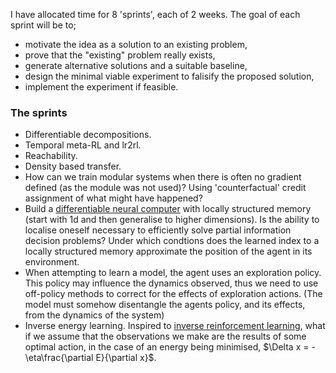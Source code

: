 I have allocated time for 8 'sprints', each of 2 weeks. The goal of each sprint will be to;

- motivate the idea as a solution to an existing problem,
- prove that the "existing" problem really exists,
- generate alternative solutions and a suitable baseline,
- design the minimal viable experiment to falisify the proposed solution,
- implement the experiment if feasible.

### The sprints

- Differentiable decompositions.
- Temporal meta-RL and lr2rl.
- Reachability.
- Density based transfer.
- How can we train modular systems when there is often no gradient defined (as the module was not used)? Using 'counterfactual' credit assignment of what might have happened?
- Build a [differentiable neural computer]() with locally structured memory (start with 1d and then generalise to higher dimensions). Is the ability to localise oneself necessary to efficiently solve partial information decision problems? Under which condtions does the learned index to a locally structured memory approximate the position of the agent in its environment.
- When attempting to learn a model, the agent uses an exploration policy. This policy may influence the dynamics observed, thus we need to use off-policy methods to correct for the effects of exploration actions. (The model must somehow disentangle the agents policy, and its effects, from the dynamics of the system)
- Inverse energy learning. Inspired to [inverse reinforcement learning](https://www.aaai.org/Papers/AAAI/2008/AAAI08-227.pdf), what if we assume that the observations we make are the results of some optimal action, in the case of an energy being minimised, $\Delta x = -\eta\frac{\partial E}{\partial x}$.
